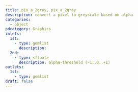 ```yaml
---
title: pix_a_2grey, pix_a_2gray
description: convert a pixel to greyscale based on alpha
categories:
  - object
pdcategory: Graphics
inlets:
  1st:
    - type: gemlist
      description:
  2nd:
    - type: <float>
      description: alpha-threshold (-1..0..+1)
outlets:
  1st:
    - type: gemlist
draft: false
---
```


